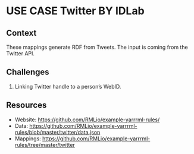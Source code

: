 # USE CASE Twitter BY IDLab

## Context
These mappings generate RDF from Tweets. 
The input is coming from the Twitter API.

## Challenges
1. Linking Twitter handle to a person’s WebID. 

## Resources
- Website: https://github.com/RMLio/example-yarrrml-rules/
- Data: https://github.com/RMLio/example-yarrrml-rules/blob/master/twitter/data.json
- Mappings: https://github.com/RMLio/example-yarrrml-rules/tree/master/twitter

